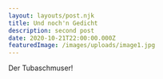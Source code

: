 ```yaml
---
layout: layouts/post.njk
title: Und noch'n Gedicht
description: second post
date: 2020-10-21T22:00:00.000Z
featuredImage: /images/uploads/image1.jpg
---
```

Der Tubaschmuser!